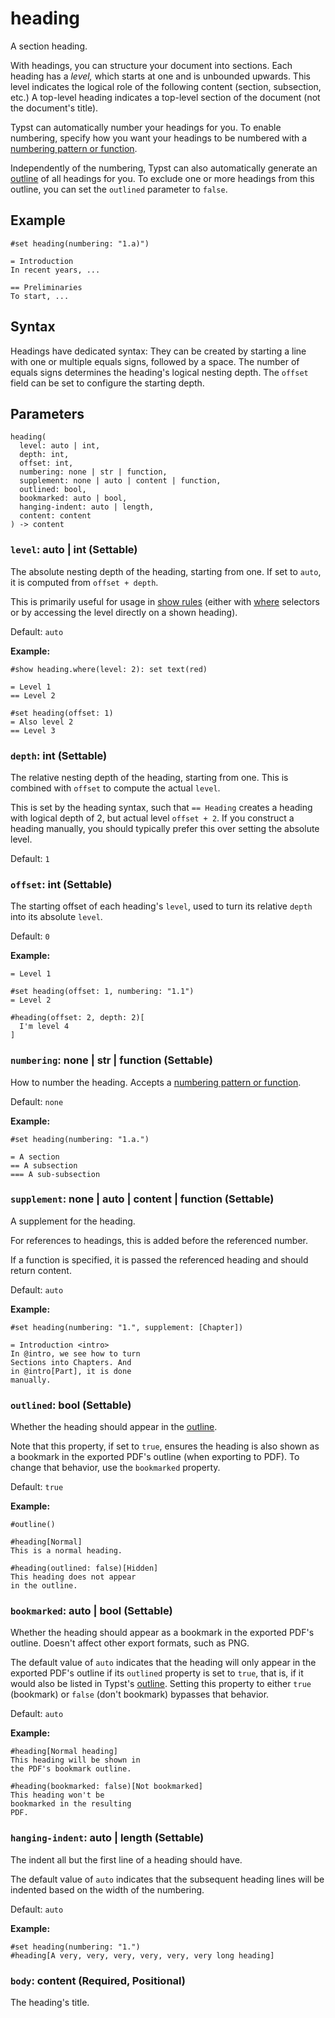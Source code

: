 # heading

A section heading.

With headings, you can structure your document into sections. Each heading has a *level,* which starts at one and is unbounded upwards. This level indicates the logical role of the following content (section, subsection, etc.) A top-level heading indicates a top-level section of the document (not the document's title).

Typst can automatically number your headings for you. To enable numbering, specify how you want your headings to be numbered with a [numbering pattern or function](/docs/reference/model/numbering/).

Independently of the numbering, Typst can also automatically generate an [outline](/docs/reference/model/outline/) of all headings for you. To exclude one or more headings from this outline, you can set the `outlined` parameter to `false`.

## Example

```typst
#set heading(numbering: "1.a)")

= Introduction
In recent years, ...

== Preliminaries
To start, ...
```

## Syntax

Headings have dedicated syntax: They can be created by starting a line with one or multiple equals signs, followed by a space. The number of equals signs determines the heading's logical nesting depth. The `offset` field can be set to configure the starting depth.

## Parameters

```
heading(
  level: auto | int,
  depth: int,
  offset: int,
  numbering: none | str | function,
  supplement: none | auto | content | function,
  outlined: bool,
  bookmarked: auto | bool,
  hanging-indent: auto | length,
  content: content
) -> content
```

### `level`: auto | int (Settable)

The absolute nesting depth of the heading, starting from one. If set to `auto`, it is computed from `offset + depth`.

This is primarily useful for usage in [show rules](/docs/reference/styling/#show-rules) (either with [where](/docs/reference/foundations/function/#definitions-where) selectors or by accessing the level directly on a shown heading).

Default: `auto`

**Example:**
```typst
#show heading.where(level: 2): set text(red)

= Level 1
== Level 2

#set heading(offset: 1)
= Also level 2
== Level 3
```

### `depth`: int (Settable)

The relative nesting depth of the heading, starting from one. This is combined with `offset` to compute the actual `level`.

This is set by the heading syntax, such that `== Heading` creates a heading with logical depth of 2, but actual level `offset + 2`. If you construct a heading manually, you should typically prefer this over setting the absolute level.

Default: `1`

### `offset`: int (Settable)

The starting offset of each heading's `level`, used to turn its relative `depth` into its absolute `level`.

Default: `0`

**Example:**
```typst
= Level 1

#set heading(offset: 1, numbering: "1.1")
= Level 2

#heading(offset: 2, depth: 2)[
  I'm level 4
]
```

### `numbering`: none | str | function (Settable)

How to number the heading. Accepts a [numbering pattern or function](/docs/reference/model/numbering/).

Default: `none`

**Example:**
```typst
#set heading(numbering: "1.a.")

= A section
== A subsection
=== A sub-subsection
```

### `supplement`: none | auto | content | function (Settable)

A supplement for the heading.

For references to headings, this is added before the referenced number.

If a function is specified, it is passed the referenced heading and should return content.

Default: `auto`

**Example:**
```typst
#set heading(numbering: "1.", supplement: [Chapter])

= Introduction <intro>
In @intro, we see how to turn
Sections into Chapters. And
in @intro[Part], it is done
manually.
```

### `outlined`: bool (Settable)

Whether the heading should appear in the [outline](/docs/reference/model/outline/).

Note that this property, if set to `true`, ensures the heading is also shown as a bookmark in the exported PDF's outline (when exporting to PDF). To change that behavior, use the `bookmarked` property.

Default: `true`

**Example:**
```typst
#outline()

#heading[Normal]
This is a normal heading.

#heading(outlined: false)[Hidden]
This heading does not appear
in the outline.
```

### `bookmarked`: auto | bool (Settable)

Whether the heading should appear as a bookmark in the exported PDF's outline. Doesn't affect other export formats, such as PNG.

The default value of `auto` indicates that the heading will only appear in the exported PDF's outline if its `outlined` property is set to `true`, that is, if it would also be listed in Typst's [outline](/docs/reference/model/outline/). Setting this property to either `true` (bookmark) or `false` (don't bookmark) bypasses that behavior.

Default: `auto`

**Example:**
```typst
#heading[Normal heading]
This heading will be shown in
the PDF's bookmark outline.

#heading(bookmarked: false)[Not bookmarked]
This heading won't be
bookmarked in the resulting
PDF.
```

### `hanging-indent`: auto | length (Settable)

The indent all but the first line of a heading should have.

The default value of `auto` indicates that the subsequent heading lines will be indented based on the width of the numbering.

Default: `auto`

**Example:**
```typst
#set heading(numbering: "1.")
#heading[A very, very, very, very, very, very long heading]
```

### `body`: content (Required, Positional)

The heading's title.
